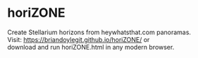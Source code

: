 # horiZONE
Create Stellarium horizons from heywhatsthat.com panoramas.  
Visit: https://briandoylegit.github.io/horiZONE/
or  
download and run horiZONE.html in any modern browser.
